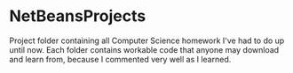 # NetBeansProjects
Project folder containing all Computer Science homework I've had to do up until now. Each folder contains workable code that anyone may download and learn from, because I commented very well as I learned. 
